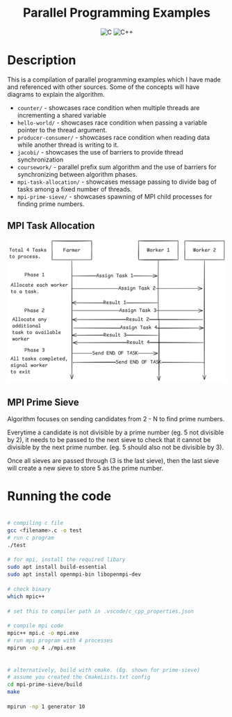 <h1 align="center">Parallel Programming Examples</h1>
<p align="center">
    <img src="https://img.shields.io/badge/c-%2300599C.svg?style=for-the-badge&logo=c&logoColor=white"
         alt="C">
    <img src="https://img.shields.io/badge/c++-%2300599C.svg?style=for-the-badge&logo=c%2B%2B&logoColor=white"
        alt="C++">
</p>

# Description
This is a compilation of parallel programming examples which I have made and referenced with other sources.
Some of the concepts will have diagrams to explain the algorithm.

- `counter/` - showcases race condition when multiple threads are incrementing a shared variable
- `hello-world/` - showcases race condition when passing a variable pointer to the thread argument.
- `producer-consumer/` - showcases race condition when reading data while another thread is writing to it.
- `jacobi/` - showcases the use of barriers to provide thread synchronization
- `coursework/` - parallel prefix sum algorithm and the use of barriers for synchronizing between algorithm phases.
- `mpi-task-allocation/` - showcases message passing to divide bag of tasks among a fixed number of threads.
- `mpi-prime-sieve/` - showcases spawning of MPI child processes for finding prime numbers.

## MPI Task Allocation
<img src="images/mpi-task-allocation.png"
         alt="Task Allocation with MPI">


## MPI Prime Sieve
Algorithm focuses on sending candidates from 2 - N to find prime numbers.

Everytime a candidate is not divisible by a prime number (eg. 5 not divisible by 2), it needs to be passed to the next sieve to check that it cannot be divisible by the next prime number. (eg. 5 should also not be divisible by 3).

Once all sieves are passed through (3 is the last sieve), then the last sieve will create a new sieve to store 5 as the prime number.

# Running the code
```bash

# compiling c file
gcc <filename>.c -o test
# run c program
./test

# for mpi, install the required libary
sudo apt install build-essential
sudo apt install openmpi-bin libopenmpi-dev

# check binary
which mpic++

# set this to compiler path in .vscode/c_cpp_properties.json

# compile mpi code
mpic++ mpi.c -o mpi.exe
# run mpi program with 4 processes
mpirun -np 4 ./mpi.exe


# alternatively, build with cmake. (Eg. shown for prime-sieve)
# assume you created the CmakeLists.txt config
cd mpi-prime-sieve/build
make

mpirun -np 1 generator 10
```
